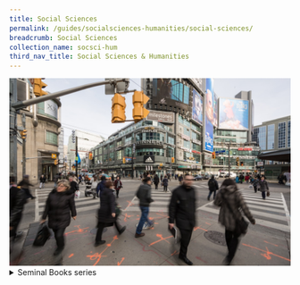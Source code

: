```yaml
---
title: Social Sciences
permalink: /guides/socialsciences-humanities/social-sciences/
breadcrumb: Social Sciences
collection_name: socsci-hum
third_nav_title: Social Sciences & Humanities
---
```

<img src="/images/category/social-science.jpg" alt="social science banner" style="width:800px;" />

<details>
  <summary>Seminal Books series</summary>
  - <a href = "/guides/socialsciences-humanities/social-sciences/100seminalbooks/social-services"><b>100 Seminal Books: Social Services</b></a><br>
  - <a href = "/guides/socialsciences-humanities/social-sciences/100seminalbooks/cyber-wellness"><b>100 Seminal Books: Social Services - Cyber Wellness</b></a><br>
  - <a href = "/guides/socialsciences-humanities/social-sciences/100seminalbooks/services-children-and-youth-general"><b>100 Seminal Books: Social Services - Services for Children and Youth (General)</b></a><br>
  - <a href = "/guides/socialsciences-humanities/social-sciences/seminal-books-youth-with-special-needs"><b>100 Seminal Books: Social Services - Youth with Special Needs</b></a><br>
  - <a href = "/guides/socialsciences-humanities/social-sciences/100seminalbooks/youths-at-risk"><b>100 Seminal Books: Social Services - Youths at Risk</b></a><br>
  - <a href = "/guides/socialsciences-humanities/social-sciences/100seminalbooks/vulnerable-children-and-youth/"><b>100 Seminal Books: Vulnerable Children and Youths</b></a><br>
  - <a href = "/guides/socialsciences-humanities/social-sciences/seminal-books-early-childhood-education"><b>Seminal Books on Early Childhood Education</b></a><br>


* [**Effectiveness of Nonprofit Boards**](/guides/socialsciences-humanities/social-sciences/effectiveness-of-nonprofit-boards)
* [**Environment Champion**](/guides/socialsciences-humanities/social-sciences/environment-champion)
* [**Nonprofit Board's role in Risk Management**](/guides/socialsciences-humanities/social-sciences/nonprofit-boards-role-in-risk-management)
* [**Role of Boards in setting Executive Director's Compensation**](/guides/socialsciences-humanities/social-sciences/role-of-boards-in-setting-executive-directors-compensation)
* [**Supporting Families**](/guides/socialsciences-humanities/social-sciences/supporting-families)
